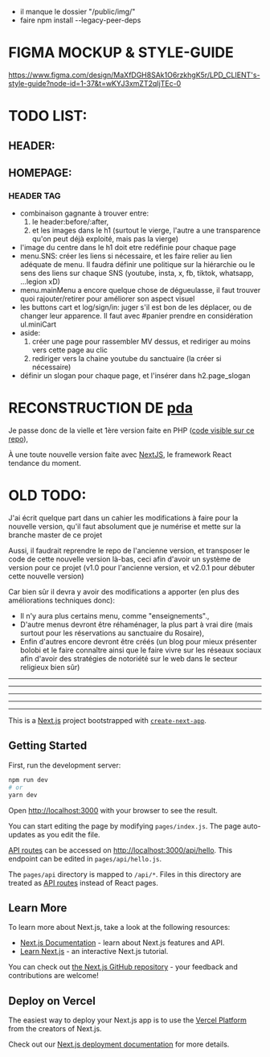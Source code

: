 
- il manque le dossier "/public/img/"
- faire npm install --legacy-peer-deps
# FIGMA MOCKUP & STYLE-GUIDE
https://www.figma.com/design/MaXfDGH8SAk1O6rzkhgK5r/LPD_CLIENT's-style-guide?node-id=1-37&t=wKYJ3xmZT2qIjTEc-0




# TODO LIST:
## HEADER:





## HOMEPAGE:
### HEADER TAG
- combinaison gagnante à trouver entre:
    1. le header:before/:after, 
    2. et les images dans le h1 (surtout le vierge, l'autre a une transparence qu'on peut déjà exploité, mais pas la vierge)
- l'image du centre dans le h1 doit etre redéfinie pour chaque page
- menu.SNS: créer les liens si nécessaire, et les faire relier au lien adéquate de  menu. Il faudra définir une politique sur la hiérarchie ou le sens des liens sur chaque SNS (youtube, insta, x, fb, tiktok, whatsapp, ...legion xD)
- menu.mainMenu a encore quelque chose de dégueulasse, il faut trouver quoi rajouter/retirer pour améliorer son aspect visuel
- les buttons cart et log/sign/in: juger s'il est bon de les déplacer, ou de changer leur apparence. Il faut avec #panier prendre en considération ul.miniCart
- aside:
    1. créer une page pour rassembler MV dessus, et rediriger au moins vers cette page au clic
    2. rediriger vers la chaine youtube du sanctuaire (la créer si nécessaire)
- définir un slogan pour chaque page, et l'insérer dans h2.page_slogan

# RECONSTRUCTION DE [pda](http://puissance-divine.ci/)

Je passe donc de la vielle et 1ère version faite en PHP ([code visible sur ce repo](https://github.com/webdev-archist/PRODUCTION_pda)),

À une toute nouvelle version faite avec [NextJS](https://nextjs.org/), le framework React tendance du moment.

# OLD TODO: 
J'ai écrit quelque part dans un cahier les modifications à faire pour la nouvelle version, qu'il faut absolument que je numérise et mette sur la branche master de ce projet

Aussi, il faudrait reprendre le repo de l'ancienne version, et transposer le code de cette nouvelle version là-bas, ceci afin d'avoir un système de version pour ce projet (v1.0 pour l'ancienne version, et v2.0.1 pour débuter cette nouvelle version)

Car bien sûr il devra y avoir des modifications a apporter (en plus des améliorations techniques donc): 
- Il n'y aura plus certains menu, comme "enseignements".,
- D'autre menus devront être réhaménager, la plus part à vrai dire (mais surtout pour les réservations au sanctuaire du Rosaire),
- Enfin d'autres encore devront être créés (un blog pour mieux présenter bolobi et le faire connaître ainsi que le faire vivre sur les réseaux sociaux afin d'avoir des stratégies de notoriété sur le web dans le secteur religieux bien sûr)



---
---
---
---
---

This is a [Next.js](https://nextjs.org/) project bootstrapped with [`create-next-app`](https://github.com/vercel/next.js/tree/canary/packages/create-next-app).

## Getting Started

First, run the development server:

```bash
npm run dev
# or
yarn dev
```

Open [http://localhost:3000](http://localhost:3000) with your browser to see the result.

You can start editing the page by modifying `pages/index.js`. The page auto-updates as you edit the file.

[API routes](https://nextjs.org/docs/api-routes/introduction) can be accessed on [http://localhost:3000/api/hello](http://localhost:3000/api/hello). This endpoint can be edited in `pages/api/hello.js`.

The `pages/api` directory is mapped to `/api/*`. Files in this directory are treated as [API routes](https://nextjs.org/docs/api-routes/introduction) instead of React pages.

## Learn More

To learn more about Next.js, take a look at the following resources:

- [Next.js Documentation](https://nextjs.org/docs) - learn about Next.js features and API.
- [Learn Next.js](https://nextjs.org/learn) - an interactive Next.js tutorial.

You can check out [the Next.js GitHub repository](https://github.com/vercel/next.js/) - your feedback and contributions are welcome!

## Deploy on Vercel

The easiest way to deploy your Next.js app is to use the [Vercel Platform](https://vercel.com/new?utm_medium=default-template&filter=next.js&utm_source=create-next-app&utm_campaign=create-next-app-readme) from the creators of Next.js.

Check out our [Next.js deployment documentation](https://nextjs.org/docs/deployment) for more details.
